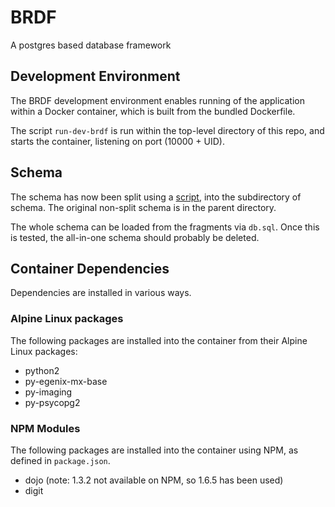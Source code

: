 # BRDF

A postgres based database framework

## Development Environment

The BRDF development environment enables running of the application
within a Docker container, which is built from the bundled Dockerfile.

The script `run-dev-brdf` is run within the top-level directory of
this repo, and starts the container, listening on port (10000 + UID).

## Schema

The schema has now been split using a [script](scripts/split-postgres-schema),
into the subdirectory of schema.  The original non-split schema is in
the parent directory.

The whole schema can be loaded from the fragments via `db.sql`.
Once this is tested, the all-in-one schema should probably be deleted.

## Container Dependencies

Dependencies are installed in various ways.

### Alpine Linux packages

The following packages are installed into the container from their Alpine Linux packages:

+ python2
+ py-egenix-mx-base
+ py-imaging
+ py-psycopg2

### NPM Modules

The following packages are installed into the container using NPM, as defined in `package.json`.

+ dojo (note: 1.3.2 not available on NPM, so 1.6.5 has been used)
+ digit
